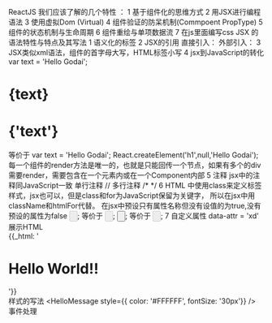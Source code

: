 ReactJS 我们应该了解的几个特性 ：
        1 基于组件化的思维方式 
        2 用JSX进行编程语法
        3 使用虚拟Dom (Virtual)
        4 组件验证的防呆机制(Commpoent PropType)
        5 组件的状态机制与生命周期 
        6 组件重绘与单项数据流
        7 在js里面编写css
JSX 的语法特性与特点及其写法
        1 语义化的标签
        2 JSX的引用 
                直接引入：
                    <script type="text/babel">
                        ReactDOM.render(
                            <h1>Hello, world!</h1>,
                            document.getElementById('example')
                        );
                     </script>
                外部引入：
                    <script type="text/jsx" src="main.jsx"></script>
        3 JSX类似xml语法，组件的首字母大写，HTML标签小写
        4 jsx到JavaScript的转化
                var text = 'Hello Godai';
                <h1>{text}</h1>
                <h1>{'text'}</h1>
                等价于
                var text = 'Hello Godai';
                React.createElement('h1',null,'Hello Godai');
            每一个组件的render方法是唯一的，也就是只能回传一个节点，如果有多个的div需要render，需要包含在一个元素内或在一个Component内部
        5 注释 jsx中的注释同JavaScript一致 单行注释 //  多行注释 /*  */
        6 HTML 中使用class来定义标签样式，jsx也可以，但是class和for为JavaScript保留为关键字，
          所以在jsx中用className和htmlFor代替。
          在jsx中预设只有属性名称但没有设值的为true,没有预设的属性为false
          <input type="button" disabled />;  等价于   <input type="button" disabled={true} />;
          <input type="button"  />;  等价于   <input type="button" disabled={false} />;
        7 自定义属性  data-attr = 'xd' 
          展示HTML   <div>{{_html: '<h1>Hello World!!</h1>'}}</div>
          样式的写法  <HelloMessage style={{ color: '#FFFFFF', fontSize: '30px'}} />
          事件处理   <HelloMessage onClick={this.onBtn} />

